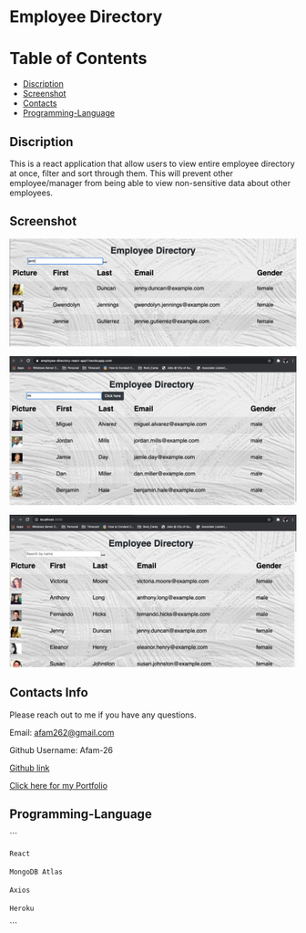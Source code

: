 # Employee Directory

# Table of Contents  

* [Discription](#discription)
* [Screenshot](#screenshot)   
* [Contacts](#contacts)
* [Programming-Language](#programming-language)


## Discription   

This is a react application that allow users to view entire employee directory at once, filter and sort through them. This will prevent other employee/manager from being able to view non-sensitive data about other employees.


## Screenshot

![Front page](./src/assets/filter.png)

![Front page](./src/assets/heroku.png)

![Front page](./src/assets/local.png)

 
## Contacts Info

Please reach out to me if you have any questions.

Email: afam262@gmail.com

Github Username: Afam-26

[Github link](https://github.com/Afam-26/employee-directory.git) 

[Click here for my Portfolio](https://afam-26.github.io/)


## Programming-Language 
\`\`\`

    React    

    MongoDB Atlas

    Axios

    Heroku
\`\`\`
